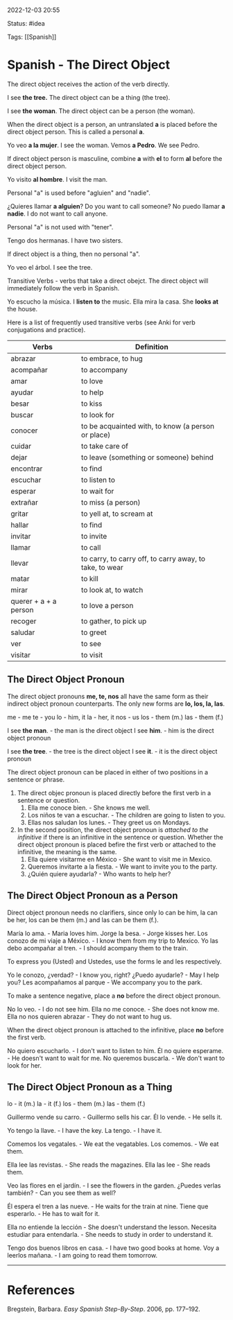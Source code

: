 2022-12-03 20:55

Status: #idea

Tags: [[Spanish]]

# Spanish - The Direct Object



The direct object receives the action of the verb directly.

I see **the tree.**            The direct object can be a thing (the tree).

I see **the woman**.      The direct object can be a person (the woman).

When the direct object is a person, an untranslated **a** is placed before the direct object person. This is called a personal **a**.

Yo veo **a la mujer**.              I see the woman.
Vemos **a Pedro**.                  We see Pedro.

If direct object person is masculine, combine **a** with **el** to form **al** before the direct object person.

Yo visito **al hombre**.            I visit the man.

Personal "a" is used before "agluien" and "nadie".

¿Quieres llamar **a alguien**?                Do you want to call someone?
No puedo llamar **a nadie**.                  I do not want to call anyone.

Personal "a" is not used with "tener".

Tengo dos hermanas.                        I have two sisters.

If direct object is a thing, then no personal "a".

Yo veo el árbol.                   I see the tree.

Transitive Verbs - verbs that take a direct obejct. The direct object will immediately follow the verb in Spanish.

Yo escucho la música.            I **listen to** the music.
Ella mira la casa.                     She **looks at** the house.

Here is a list of frequently used transitive verbs (see Anki for verb conjugations and practice).

Verbs | Definition
------ | --------
abrazar | to embrace, to hug
acompañar | to accompany
amar | to love
ayudar | to help
besar | to kiss
buscar | to look for
conocer | to be acquainted with, to know (a person or place)
cuidar | to take care of
dejar | to leave (something or someone) behind
encontrar | to find
escuchar | to listen to
esperar | to wait for
extrañar | to miss (a person)
gritar | to yell at, to scream at
hallar | to find
invitar | to invite
llamar | to call
llevar | to carry, to carry off, to carry away, to take, to wear
matar | to kill
mirar | to look at, to watch
querer + a + a person | to love a person
recoger | to gather, to pick up
saludar | to greet
ver | to see
visitar | to visit



The Direct Object Pronoun
---

The direct object pronouns **me, te, nos** all have the same form as their indirect object pronoun counterparts. The only new forms are **lo, los, la, las**.

me - me
te - you
lo - him, it
la - her, it
nos - us
los - them (m.)
las - them (f.)

I see **the man**. - the man is the direct object
I see **him**. - him is the direct object pronoun

I see **the tree**. - the tree is the direct object
I see **it**. - it is the direct object pronoun

The direct object pronoun can be placed in either of two positions in a sentence or phrase.

1. The direct objec pronoun is placed directly before the first verb in a sentence or question.
	1. Ella me conoce bien. - She knows me well.
	2. Los niños te van a escuchar. - The children are going to listen to you.
	3. Ellas nos saludan los lunes. - They greet us on Mondays.
2.  In the second position, the direct object pronoun is *attached to the infinitive* if there is an infinitive in the sentence or question. Whether the direct object pronoun is placed befire the first verb or attached to the infinitive, the meaning is the same.
	1. Ella quiere visitarme en México - She want to visit me in Mexico.
	2. Queremos invitarte a la fiesta. - We want to invite you to the party.
	3. ¿Quién quiere ayudarla? - Who wants to help her?

The Direct Object Pronoun as a Person
---

Direct object pronoun needs no clarifiers, since only lo can be him, la can be her, los can be them (m.) and las can be them (f.).

María lo ama. - Maria loves him.
Jorge la besa. - Jorge kisses her.
Los conozo de mi viaje a México. - I know them from my trip to Mexico.
Yo las debo acompañar al tren. - I should acompany them to the train.

To express you (Usted) and Ustedes, use the forms le and les respectively.

Yo le conozo, ¿verdad? - I know you, right?
¿Puedo ayudarle? - May I help you?
Les acompañamos al parque - We accompany you to the park.

To make a sentence negative, place a **no** before the direct object pronoun.

No lo veo. - I do not see him.
Ella no me conoce. - She does not know me.
Ella no nos quieren abrazar - They do not want to hug us.

When the direct object pronoun is attached to the infinitive, place **no** before the first verb.

No quiero escucharlo. - I don't want to listen to him.
Él no quiere esperame. - He doesn't want to wait for me.
No queremos buscarla. - We don't want to look for her.

The Direct Object Pronoun as a Thing
---

lo - it (m.)
la - it (f.)
los - them (m.)
las - them (f.)

Guillermo vende su carro. - Guillermo sells his car.
Él lo vende. - He sells it.

Yo tengo la llave. - I have the key.
La tengo. - I have it.

Comemos los vegatales. - We eat the vegatables.
Los comemos. - We eat them.

Ella lee las revistas. - She reads the magazines.
Ella las lee - She reads them.

Veo las flores en el jardín. - I see the flowers in the garden.
¿Puedes verlas también? - Can you see them as well?

Él espera el tren a las nueve. - He waits for the train at nine.
Tiene que esperarlo. - He has to wait for it.

Ella no entiende la lección - She doesn't understand the lesson.
Necesita estudiar para entendarla. - She needs to study in order to understand it.

Tengo dos buenos libros en casa. - I have two good books at home.
Voy a leerlos mañana. - I am going to read them tomorrow.





---

# References

Bregstein, Barbara. _Easy Spanish Step-By-Step_. 2006, pp. 177–192. 
